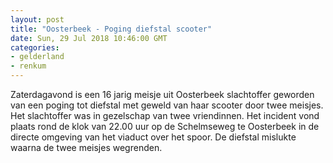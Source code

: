 ```yaml
---
layout: post
title: "Oosterbeek - Poging diefstal scooter"
date: Sun, 29 Jul 2018 10:46:00 GMT
categories: 
- gelderland 
- renkum 
---
```


Zaterdagavond is een 16 jarig meisje uit Oosterbeek slachtoffer geworden van een poging tot diefstal met geweld van haar scooter door twee meisjes. Het slachtoffer was in gezelschap van twee vriendinnen. Het incident vond plaats rond de klok van 22.00 uur op de Schelmseweg te Oosterbeek in de directe omgeving van het viaduct over het spoor. De diefstal mislukte waarna de twee meisjes wegrenden.
